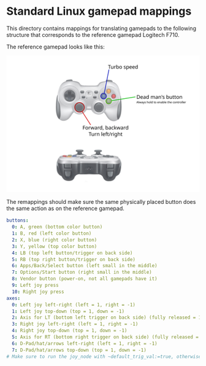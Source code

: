 <!--
SPDX-License-Identifier: BSD-3-Clause
SPDX-FileCopyrightText: Czech Technical University in Prague
-->

# Standard Linux gamepad mappings

This directory contains mappings for translating gamepads to the following structure that corresponds to the reference gamepad Logitech F710.

The reference gamepad looks like this:

![Logitech F710](gamepad_controls.svg)

The remappings should make sure the same physically placed button does the same action as on the reference gamepad.

```yaml
buttons:
  0: A, green (bottom color button)
  1: B, red (left color button)
  2: X, blue (right color button)
  3: Y, yellow (top color button)
  4: LB (top left button/trigger on back side)
  5: RB (top right button/trigger on back side)
  6: Apps/Back/Select button (left small in the middle)
  7: Options/Start button (right small in the middle)
  8: Vendor button (power-on, not all gamepads have it)
  9: Left joy press
  10: Right joy press
axes:
  0: Left joy left-right (left = 1, right = -1)
  1: Left joy top-down (top = 1, down = -1)
  2: Axis for LT (bottom left trigger on back side) (fully released = 1, fully pressed = -1)
  3: Right joy left-right (left = 1, right = -1)
  4: Right joy top-down (top = 1, down = -1)
  5: Axis for RT (bottom right trigger on back side) (fully released = 1, fully pressed = -1)
  6: D-Pad/hat/arrows left-right (left = 1, right = -1)
  7: D-Pad/hat/arrows top-down (top = 1, down = -1)
# Make sure to run the joy_node with ~default_trig_val:=true, otherwise LT and RT will report 0 until pressed.
```
